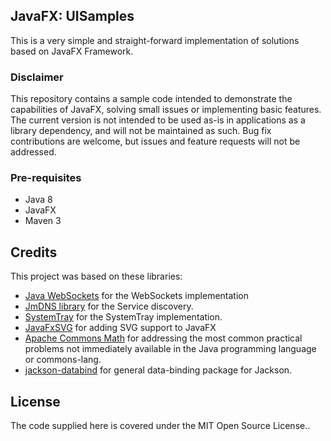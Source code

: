 ## JavaFX: UISamples
This is a very simple and straight-forward implementation of solutions based on JavaFX Framework.

### Disclaimer

This repository contains a sample code intended to demonstrate the capabilities of JavaFX, solving small issues or implementing basic features. The current version is not intended to be used as-is in applications as a library dependency, and will not be maintained as such. Bug fix contributions are welcome, but issues and feature requests will not be addressed.

### Pre-requisites

- Java 8
- JavaFX
- Maven 3

## Credits

This project was based on these libraries:

- [Java WebSockets][1] for the WebSockets implementation
- [JmDNS library][2] for the Service discovery.
- [SystemTray][3] for the SystemTray implementation.
- [JavaFxSVG][4] for adding SVG support to JavaFX
- [Apache Commons Math][5] for addressing the most common practical problems not immediately available in the Java programming language or commons-lang. 
- [jackson-databind][6] for general data-binding package for Jackson.

## License

The code supplied here is covered under the MIT Open Source License..

 [1]: https://github.com/TooTallNate/Java-WebSocket
 [2]: https://github.com/jmdns/jmdns
 [3]: https://git.dorkbox.com/dorkbox/SystemTray
 [4]: https://github.com/codecentric/javafxsvg
 [5]: https://mvnrepository.com/artifact/org.apache.commons/commons-math3
 [6]: https://github.com/FasterXML/jackson-databind
